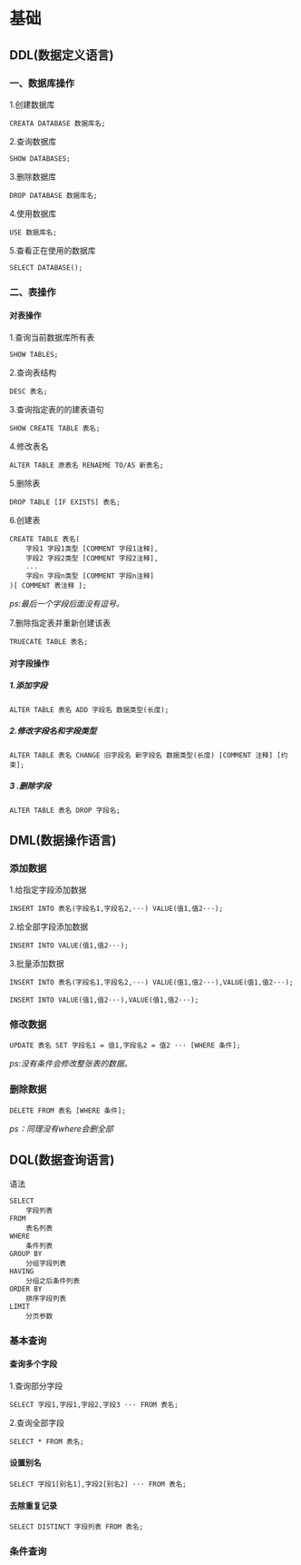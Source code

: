 # 基础

## DDL(数据定义语言)

### 一、数据库操作

1.创建数据库
```mysql
CREATA DATABASE 数据库名;
```

2.查询数据库
```mysql
SHOW DATABASES;
```

3.删除数据库
```mysql
DROP DATABASE 数据库名;
```

4.使用数据库
```mysql
USE 数据库名;
```

5.查看正在使用的数据库
```mysql
SELECT DATABASE();
```


### 二、表操作

#### 对表操作

1.查询当前数据库所有表

```mysql
SHOW TABLES;
```

2.查询表结构

```mysql
DESC 表名;
```

3.查询指定表的的建表语句

```mysql
SHOW CREATE TABLE 表名;
```

4.修改表名

```mysql
ALTER TABLE 原表名 RENAEME TO/AS 新表名; 
```

5.删除表

```mysql
DROP TABLE [IF EXISTS] 表名;
```

6.创建表

```mysql
CREATE TABLE 表名(
    字段1 字段1类型 [COMMENT 字段1注释],
    字段2 字段2类型 [COMMENT 字段2注释],
    ...
    字段n 字段n类型 [COMMENT 字段n注释]
)[ COMMENT 表注释 ];
```
*ps:最后一个字段后面没有逗号。*

7.删除指定表并重新创建该表

```mysql
TRUECATE TABLE 表名;
```
#### 对字段操作

##### 1.添加字段

```mysql
ALTER TABLE 表名 ADD 字段名 数据类型(长度); 
```
##### 2.修改字段名和字段类型
```mysql
ALTER TABLE 表名 CHANGE 旧字段名 新字段名 数据类型(长度) [COMMENT 注释] [约束];
```
##### 3 .删除字段
```mysql
ALTER TABLE 表名 DROP 字段名;
```


## DML(数据操作语言)

### 添加数据
1.给指定字段添加数据
```mysql
INSERT INTO 表名(字段名1,字段名2,···) VALUE(值1,值2···);
```

2.给全部字段添加数据
```mysql
INSERT INTO VALUE(值1,值2···);
```
3.批量添加数据
```mysql
INSERT INTO 表名(字段名1,字段名2,···) VALUE(值1,值2···),VALUE(值1,值2···);
```
```mysql
INSERT INTO VALUE(值1,值2···),VALUE(值1,值2···);
```

### 修改数据
```mysql
UPDATE 表名 SET 字段名1 = 值1,字段名2 = 值2 ··· [WHERE 条件];
```
*ps:没有条件会修改整张表的数据。*

### 删除数据
```mysql
DELETE FROM 表名 [WHERE 条件];
```
*ps：同理没有where会删全部*



## DQL(数据查询语言)
语法
```mysql
SELECT
	字段列表
FROM
	表名列表
WHERE
	条件列表
GROUP BY
	分组字段列表
HAVING
	分组之后条件列表
ORDER BY
	排序字段列表
LIMIT
	分页参数
```
### 基本查询
#### 查询多个字段

1.查询部分字段
```mysql
SELECT 字段1,字段1,字段2,字段3 ··· FROM 表名;
```
2.查询全部字段

```mysql
SELECT * FROM 表名;
```

#### 设置别名
```mysql
SELECT 字段1[别名1],字段2[别名2] ··· FROM 表名;
```

#### 去除重复记录
```mysql
SELECT DISTINCT 字段列表 FROM 表名;
```
### 条件查询